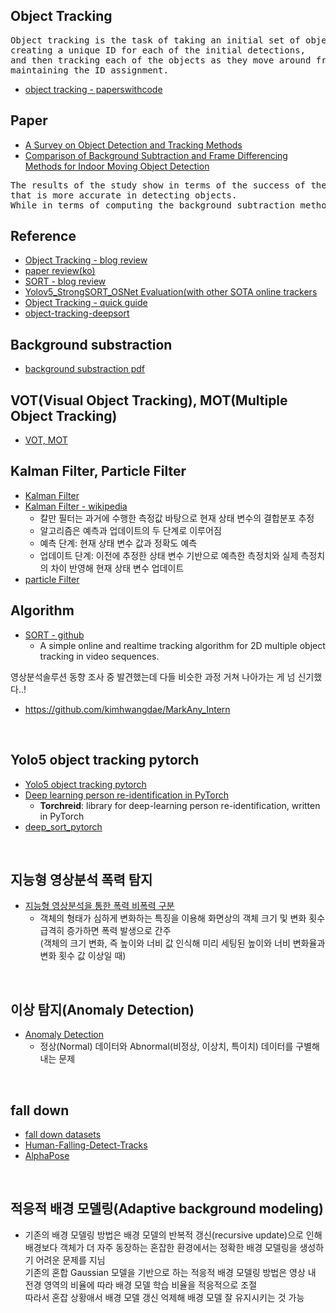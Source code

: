 ## Object Tracking
<pre>
Object tracking is the task of taking an initial set of object detections, 
creating a unique ID for each of the initial detections, 
and then tracking each of the objects as they move around frames in a video, 
maintaining the ID assignment.
</pre>
- [object tracking - paperswithcode](https://paperswithcode.com/task/object-tracking/latest) 

## Paper
- [A Survey on Object Detection and Tracking Methods](https://www.semanticscholar.org/paper/A-Survey-on-Moving-Object-Detection-and-Tracking-Pathan-Chauhan/590acc13826d21e2468801c1ec038ec4d1afe8ab?p2df)  
- [Comparison of Background Subtraction and Frame Differencing Methods for Indoor Moving Object Detection](https://ieeexplore.ieee.org/document/9398484)  
<pre>
The results of the study show in terms of the success of the frame differencing method 
that is more accurate in detecting objects.
While in terms of computing the background subtraction method is faster in detecting objects.
</pre>

## Reference
- [Object Tracking - blog review](https://mickael-k.tistory.com/26)
- [paper review(ko)](https://eehoeskrap.tistory.com/90)
- [SORT - blog review](https://mickael-k.tistory.com/48)  
- [Yolov5_StrongSORT_OSNet Evaluation(with other SOTA online trackers](https://github.com/mikel-brostrom/Yolov5_StrongSORT_OSNet/wiki/Evaluation)  
- [Object Tracking - quick guide](https://cv-tricks.com/object-tracking/quick-guide-mdnet-goturn-rolo/)  
- [object-tracking-deepsort](https://nanonets.com/blog/object-tracking-deepsort/)  

## Background substraction
- [background substraction pdf](https://www.dsi.unive.it/~atorsell/Visione/12-background%20subtraction.pdf)  

## VOT(Visual Object Tracking), MOT(Multiple Object Tracking)
- [VOT, MOT](https://gaussian37.github.io/vision-concept-vot_mot/)  

## Kalman Filter, Particle Filter
- [Kalman Filter](https://www.codeproject.com/Articles/865935/Object-Tracking-Kalman-Filter-with-Ease)  
- [Kalman Filter - wikipedia](https://ko.wikipedia.org/wiki/%EC%B9%BC%EB%A7%8C_%ED%95%84%ED%84%B0)  
  - 칼만 필터는 과거에 수행한 측정값 바탕으로 현재 상태 변수의 결합분포 추정  
  - 알고리즘은 예측과 업데이트의 두 단계로 이루어짐  
  - 예측 단계: 현재 상태 변수 값과 정확도 예측  
  - 업데이트 단계: 이전에 추정한 상태 변수 기반으로 예측한 측정치와 실제 측정치의 차이 반영해 현재 상태 변수 업데이트  
- [particle Filter](https://www.codeproject.com/Articles/865934/Object-Tracking-Particle-Filter-with-Ease)  

## Algorithm
- [SORT - github](https://github.com/abewley/sort)  
  - A simple online and realtime tracking algorithm for 2D multiple object tracking in video sequences.
  
영상분석솔루션 동향 조사 중 발견했는데 다들 비슷한 과정 거쳐 나아가는 게 넘 신기했다..!  
- https://github.com/kimhwangdae/MarkAny_Intern  
<br>

## Yolo5 object tracking pytorch
- [Yolo5 object tracking pytorch](https://github.com/mikel-brostrom/Yolov5_DeepSort_OSNet)  
- [Deep learning person re-identification in PyTorch](https://github.com/KaiyangZhou/deep-person-reid)  
  - **Torchreid**: library for deep-learning person re-identification, written in PyTorch  
- [deep_sort_pytorch](https://github.com/ZQPei/deep_sort_pytorch)  
<br>

## 지능형 영상분석 폭력 탐지
- [지능형 영상분석을 통한 폭력 비폭력 구분](https://eehoeskrap.tistory.com/216)  
  - 객체의 형태가 심하게 변화하는 특징을 이용해 화면상의 객체 크기 및 변화 횟수 급격히 증가하면 폭력 발생으로 간주  
(객체의 크기 변화, 즉 높이와 너비 값 인식해 미리 세팅된 높이와 너비 변화율과 변화 횟수 값 이상일 때)  
<br>

## 이상 탐지(Anomaly Detection)
- [Anomaly Detection](https://eehoeskrap.tistory.com/403)  
  - 정상(Normal) 데이터와 Abnormal(비정상, 이상치, 특이치) 데이터를 구별해내는 문제  
<br>

## fall down
- [fall down datasets](https://eehoeskrap.tistory.com/348)  
- [Human-Falling-Detect-Tracks](https://github.com/GajuuzZ/Human-Falling-Detect-Tracks)  
- [AlphaPose](https://github.com/MVIG-SJTU/AlphaPose)  
<br>

## 적응적 배경 모델링(Adaptive background modeling)
- 기존의 배경 모델링 방법은 배경 모델의 반복적 갱신(recursive update)으로 인해  
  배경보다 객체가 더 자주 동장하는 혼잡한 환경에서는 정확한 배경 모델링을 생성하기 어려운 문제를 지님  
  기존의 혼합 Gaussian 모델을 기반으로 하는 적응적 배경 모델링 방법은 영상 내 전경 영역의 비율에 따라 배경 모델 학습 비율을 적응적으로 조절  
  따라서 혼잡 상황애서 배경 모델 갱신 억제해 배경 모델 잘 유지시키는 것 가능  
<br>
